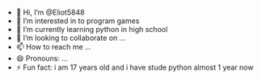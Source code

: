 - 👋 Hi, I’m @Eliot5848
- 👀 I’m interested in to program games 
- 🌱 I’m currently learning python in high school
- 💞️ I’m looking to collaborate on ...
- 📫 How to reach me ...
- 😄 Pronouns: ...
- ⚡ Fun fact: i am 17 years old and i have stude python almost 1 year now
  

<!---
Eliot5848/Eliot5848 is a ✨ special ✨ repository because its `README.md` (this file) appears on your GitHub profile.
You can click the Preview link to take a look at your changes.
--->
